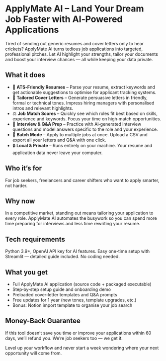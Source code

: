 # ApplyMate AI – Land Your Dream Job Faster with AI‑Powered Applications

Tired of sending out generic resumes and cover letters only to hear crickets? ApplyMate AI turns tedious job applications into targeted, professional pitches. Let AI highlight your strengths, tailor your documents and boost your interview chances — all while keeping your data private.

## What it does

- 🎯 **ATS‑Friendly Resumes** – Parse your resume, extract keywords and get actionable suggestions to optimise for applicant tracking systems.
- 📝 **Tailored Cover Letters** – Generate persuasive letters in friendly, formal or technical tones. Impress hiring managers with personalised intros and relevant highlights.
- ⚖️ **Job Match Scores** – Quickly see which roles fit best based on skills, experience and keywords. Focus your time on high‑match opportunities.
- 📄 **Interview & Q&A Prep** – Practice with AI‑generated interview questions and model answers specific to the role and your experience.
- 🚀 **Batch Mode** – Apply to multiple jobs at once. Upload a CSV and export all your letters and Q&A with one click.
- 🔒 **Local & Private** – Runs entirely on your machine. Your resume and application data never leave your computer.

## Who it’s for

For job seekers, freelancers and career shifters who want to apply smarter, not harder.

## Why now

In a competitive market, standing out means tailoring your application to every role. ApplyMate AI automates the busywork so you can spend more time preparing for interviews and less time rewriting your resume.

## Tech requirements

Python 3.9+, OpenAI API key for AI features. Easy one-time setup with Streamlit — detailed guide included. No coding needed.

## What you get

- Full ApplyMate AI application (source code + packaged executable)
- Step‑by‑step setup guide and onboarding demo
- Preloaded cover‑letter templates and Q&A prompts
- Free updates for 1 year (new tones, template upgrades, etc.)
- Bonus: Notion import template to organise your job search

## Money-Back Guarantee

If this tool doesn’t save you time or improve your applications within 60 days, we’ll refund you. We’re job seekers too — we get it.

Level up your workflow and never start a week wondering where your next opportunity will come from.
